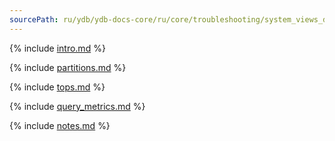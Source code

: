```yaml
---
sourcePath: ru/ydb/ydb-docs-core/ru/core/troubleshooting/system_views_db.md
---
```

{% include [intro.md](_includes/system_views/intro_db.md) %}

{% include [partitions.md](_includes/system_views/partitions.md) %}

{% include [tops.md](_includes/system_views/tops.md) %}

{% include [query_metrics.md](_includes/system_views/query_metrics.md) %}

{% include [notes.md](_includes/system_views/notes.md) %}
